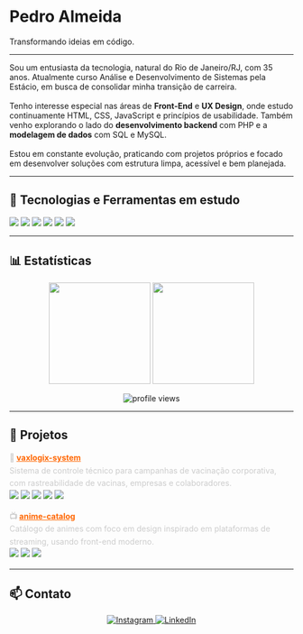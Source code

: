 <h1 align="left">Pedro Almeida</h1>

<p align="left">
  Transformando ideias em código.
</p>

<hr>

<p>
  Sou um entusiasta da tecnologia, natural do Rio de Janeiro/RJ, com 35 anos. Atualmente curso Análise e Desenvolvimento de Sistemas pela Estácio, em busca de consolidar minha transição de carreira.<br><br>
  Tenho interesse especial nas áreas de <strong>Front-End</strong> e <strong>UX Design</strong>, onde estudo continuamente HTML, CSS, JavaScript e princípios de usabilidade. Também venho explorando o lado do <strong>desenvolvimento backend</strong> com PHP e a <strong>modelagem de dados</strong> com SQL e MySQL.<br><br>
  Estou em constante evolução, praticando com projetos próprios e focado em desenvolver soluções com estrutura limpa, acessível e bem planejada.
</p>

<hr>

<h2>🧰 Tecnologias e Ferramentas em estudo</h2>

<p align="left">
  <img src="https://img.shields.io/badge/HTML5-E44D26?style=for-the-badge&logo=html5&logoColor=white"/>
  <img src="https://img.shields.io/badge/CSS3-264de4?style=for-the-badge&logo=css3&logoColor=white"/>
  <img src="https://img.shields.io/badge/JavaScript-F7DF1E?style=for-the-badge&logo=javascript&logoColor=black"/>
  <img src="https://img.shields.io/badge/PHP-777BB4?style=for-the-badge&logo=php&logoColor=white"/>
  <img src="https://img.shields.io/badge/SQL-4479A1?style=for-the-badge&logo=mysql&logoColor=white"/>
  <img src="https://img.shields.io/badge/MySQL-00758F?style=for-the-badge&logo=mysql&logoColor=white"/>
</p>

<hr>

<h2>📊 Estatísticas</h2>

<p align="center">
  <img height="180em" src="https://github-readme-stats.vercel.app/api?username=almeidahpedro&show_icons=true&theme=dark&include_all_commits=true&count_private=true"/>
  <img height="180em" src="https://github-readme-streak-stats.herokuapp.com?user=almeidahpedro&theme=dark"/>
</p>

<p align="center">
  <img src="https://komarev.com/ghpvc/?username=almeidahpedro&color=blue&style=flat-square" alt="profile views"/>
</p>

<hr>

<h2>📂 Projetos</h2>

<div align="left" style="font-size: 14px; color: #cccccc; line-height: 1.6;">

  <p>
    <strong>💉 <a href="https://github.com/almeidahpedro/vaxlogix-system" target="_blank" style="color: #FF6600;">vaxlogix-system</a></strong><br>
    Sistema de controle técnico para campanhas de vacinação corporativa, com rastreabilidade de vacinas, empresas e colaboradores.<br>
    <img src="https://img.shields.io/badge/HTML5-E44D26?style=flat-square&logo=html5&logoColor=white"/>
    <img src="https://img.shields.io/badge/CSS3-264de4?style=flat-square&logo=css3&logoColor=white"/>
    <img src="https://img.shields.io/badge/JavaScript-F7DF1E?style=flat-square&logo=javascript&logoColor=black"/>
    <img src="https://img.shields.io/badge/PHP-777BB4?style=flat-square&logo=php&logoColor=white"/>
    <img src="https://img.shields.io/badge/MySQL-00758F?style=flat-square&logo=mysql&logoColor=white"/>
  </p>

  <p>
    <strong>📺 <a href="https://github.com/almeidahpedro/anime-catalog" target="_blank" style="color: #FF6600;">anime-catalog</a></strong><br>
    Catálogo de animes com foco em design inspirado em plataformas de streaming, usando front-end moderno.<br>
    <img src="https://img.shields.io/badge/HTML5-E44D26?style=flat-square&logo=html5&logoColor=white"/>
    <img src="https://img.shields.io/badge/CSS3-264de4?style=flat-square&logo=css3&logoColor=white"/>
    <img src="https://img.shields.io/badge/JavaScript-F7DF1E?style=flat-square&logo=javascript&logoColor=black"/>
  </p>

</div>

<hr>

<h2>📫 Contato</h2>

<p align="center">
  <a href="https://www.instagram.com/almeidahpedro" target="_blank">
    <img src="https://img.shields.io/badge/Instagram-%23E4405F?style=for-the-badge&logo=instagram&logoColor=white" alt="Instagram"/>
  </a>
  <a href="https://www.linkedin.com/in/almeidahpedro" target="_blank">
    <img src="https://img.shields.io/badge/LinkedIn-%230077B5?style=for-the-badge&logo=linkedin&logoColor=white" alt="LinkedIn"/>
  </a>
</p>
